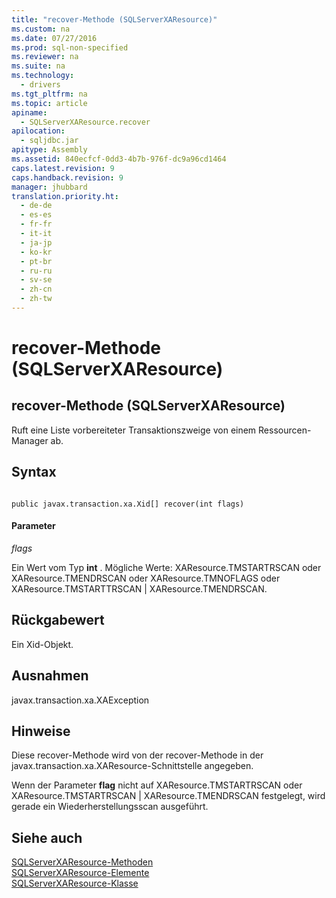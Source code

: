 ```yaml
---
title: "recover-Methode (SQLServerXAResource)"
ms.custom: na
ms.date: 07/27/2016
ms.prod: sql-non-specified
ms.reviewer: na
ms.suite: na
ms.technology: 
  - drivers
ms.tgt_pltfrm: na
ms.topic: article
apiname: 
  - SQLServerXAResource.recover
apilocation: 
  - sqljdbc.jar
apitype: Assembly
ms.assetid: 840ecfcf-0dd3-4b7b-976f-dc9a96cd1464
caps.latest.revision: 9
caps.handback.revision: 9
manager: jhubbard
translation.priority.ht: 
  - de-de
  - es-es
  - fr-fr
  - it-it
  - ja-jp
  - ko-kr
  - pt-br
  - ru-ru
  - sv-se
  - zh-cn
  - zh-tw
---
```

# recover-Methode (SQLServerXAResource)
    
## recover\-Methode \(SQLServerXAResource\)  
 Ruft eine Liste vorbereiteter Transaktionszweige von einem Ressourcen\-Manager ab.  
  
## Syntax  
  
```  
  
public javax.transaction.xa.Xid[] recover(int flags)  
```  
  
#### Parameter  
 *flags*  
  
 Ein Wert vom Typ **int** . Mögliche Werte: XAResource.TMSTARTRSCAN oder XAResource.TMENDRSCAN oder XAResource.TMNOFLAGS oder XAResource.TMSTARTTRSCAN | XAResource.TMENDRSCAN.  
  
## Rückgabewert  
 Ein Xid\-Objekt.  
  
## Ausnahmen  
 javax.transaction.xa.XAException  
  
## Hinweise  
 Diese recover\-Methode wird von der recover\-Methode in der javax.transaction.xa.XAResource\-Schnittstelle angegeben.  
  
 Wenn der Parameter **flag** nicht auf XAResource.TMSTARTRSCAN oder XAResource.TMSTARTRSCAN | XAResource.TMENDRSCAN festgelegt, wird gerade ein Wiederherstellungsscan ausgeführt.  
  
## Siehe auch  
 [SQLServerXAResource-Methoden](../content/SQLServerXAResource-Methods.md)   
 [SQLServerXAResource-Elemente](../content/SQLServerXAResource-Members.md)   
 [SQLServerXAResource-Klasse](../content/SQLServerXAResource-Class.md)  
  
  